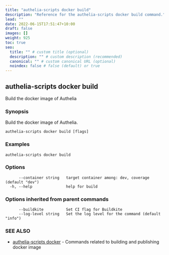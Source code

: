 ```yaml
---
title: "authelia-scripts docker build"
description: "Reference for the authelia-scripts docker build command."
lead: ""
date: 2022-06-15T17:51:47+10:00
draft: false
images: []
weight: 925
toc: true
seo:
  title: "" # custom title (optional)
  description: "" # custom description (recommended)
  canonical: "" # custom canonical URL (optional)
  noindex: false # false (default) or true
---
```


## authelia-scripts docker build

Build the docker image of Authelia

### Synopsis

Build the docker image of Authelia.

```
authelia-scripts docker build [flags]
```

### Examples

```
authelia-scripts docker build
```

### Options

```
      --container string   target container among: dev, coverage (default "dev")
  -h, --help               help for build
```

### Options inherited from parent commands

```
      --buildkite          Set CI flag for Buildkite
      --log-level string   Set the log level for the command (default "info")
```

### SEE ALSO

* [authelia-scripts docker](authelia-scripts_docker.md)	 - Commands related to building and publishing docker image

